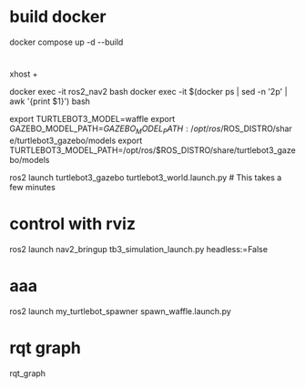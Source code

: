 
# build docker
docker compose up -d --build

# 
xhost +

docker exec -it ros2_nav2 bash
docker exec -it $(docker ps | sed -n '2p' | awk '{print $1}') bash

export TURTLEBOT3_MODEL=waffle
export GAZEBO_MODEL_PATH=$GAZEBO_MODEL_PATH:/opt/ros/$ROS_DISTRO/share/turtlebot3_gazebo/models
export TURTLEBOT3_MODEL_PATH=/opt/ros/$ROS_DISTRO/share/turtlebot3_gazebo/models

ros2 launch turtlebot3_gazebo turtlebot3_world.launch.py  # This takes a few minutes

# control with rviz 
ros2 launch nav2_bringup tb3_simulation_launch.py headless:=False


# aaa
<!-- gazebo --verbose /usr/share/gazebo-11/worlds/empty.world -->
<!-- ros2 run my_turtlebot_spawner spawn_waffle -->
<!-- ros2 launch turtlebot3_gazebo turtlebot3_world.launch.py -->

ros2 launch my_turtlebot_spawner spawn_waffle.launch.py


# rqt graph

rqt_graph

